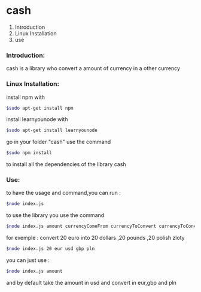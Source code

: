 # cash

1. Introduction
2. Linux Installation
3. use

### Introduction:
cash is a library who convert a amount of currency in a other currency

### Linux Installation:

  install npm with
  ```sh
  $sudo apt-get install npm
  ```  
  install learnyounode with

  ```sh
  $sudo apt-get install learnyounode
  ```
  go in your folder "cash\" use the command
  ```sh
  $sudo npm install
  ```
  to install all the dependencies of the library cash

### Use:
  to have the usage and command,you can run :
  ```sh
  $node index.js
  ```
  to use the library you use the command
  ```sh
  $node index.js amount currencyComeFrom currencyToConvert currencyToConvert2 currencyToConvert3
  ```
  for exemple :
  convert 20 euro into 20 dollars ,20 pounds ,20 polish zloty
  ```sh
  $node index.js 20 eur usd gbp pln
  ```
you can just use :
```sh
$node index.js amount
```
and by default take the amount in usd and convert in eur,gbp and pln
